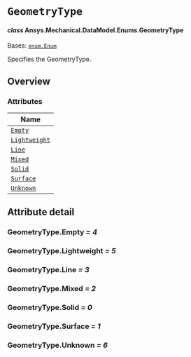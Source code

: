 # `GeometryType`

<a id="ansys.mechanical.stubs.v241.Ansys.Mechanical.DataModel.Enums.GeometryType"></a>

#### *class* Ansys.Mechanical.DataModel.Enums.GeometryType

Bases: [`enum.Enum`](https://docs.python.org/3/library/enum.html#enum.Enum)

Specifies the GeometryType.

<!-- !! processed by numpydoc !! -->

<a id="overview"></a>

## Overview

### Attributes

| Name |
| -------------------------------------------- |
| [`Empty`](#GeometryType.Empty) |
| [`Lightweight`](#GeometryType.Lightweight) |
| [`Line`](#GeometryType.Line) |
| [`Mixed`](#GeometryType.Mixed) |
| [`Solid`](#GeometryType.Solid) |
| [`Surface`](#GeometryType.Surface) |
| [`Unknown`](#GeometryType.Unknown) |

<a id="attribute-detail"></a>

## Attribute detail

<a id="GeometryType.Empty"></a>

### GeometryType.Empty *= 4*

<a id="GeometryType.Lightweight"></a>

### GeometryType.Lightweight *= 5*

<a id="GeometryType.Line"></a>

### GeometryType.Line *= 3*

<a id="GeometryType.Mixed"></a>

### GeometryType.Mixed *= 2*

<a id="GeometryType.Solid"></a>

### GeometryType.Solid *= 0*

<a id="GeometryType.Surface"></a>

### GeometryType.Surface *= 1*

<a id="GeometryType.Unknown"></a>

### GeometryType.Unknown *= 6*


